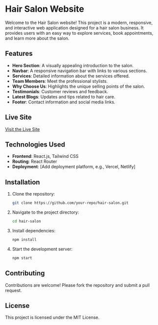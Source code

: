 # Hair Salon Website

Welcome to the Hair Salon website! This project is a modern, responsive, and interactive web application designed for a hair salon business. It provides users with an easy way to explore services, book appointments, and learn more about the salon.

## Features

- **Hero Section**: A visually appealing introduction to the salon.
- **Navbar**: A responsive navigation bar with links to various sections.
- **Services**: Detailed information about the services offered.
- **Team Members**: Meet the professional stylists.
- **Why Choose Us**: Highlights the unique selling points of the salon.
- **Testimonials**: Customer reviews and feedback.
- **Latest Blogs**: Updates and tips related to hair care.
- **Footer**: Contact information and social media links.

## Live Site

[Visit the Live Site](https://theabh-hair-salon.netlify.app/)

## Technologies Used

- **Frontend**: React.js, Tailwind CSS
- **Routing**: React Router
- **Deployment**: [Add deployment platform, e.g., Vercel, Netlify]

## Installation

1. Clone the repository:
   ```bash
   git clone https://github.com/your-repo/hair-salon.git
   ```
2. Navigate to the project directory:
   ```bash
   cd hair-salon
   ```
3. Install dependencies:
   ```bash
   npm install
   ```
4. Start the development server:
   ```bash
   npm start
   ```

## Contributing

Contributions are welcome! Please fork the repository and submit a pull request.

## License

This project is licensed under the MIT License.
